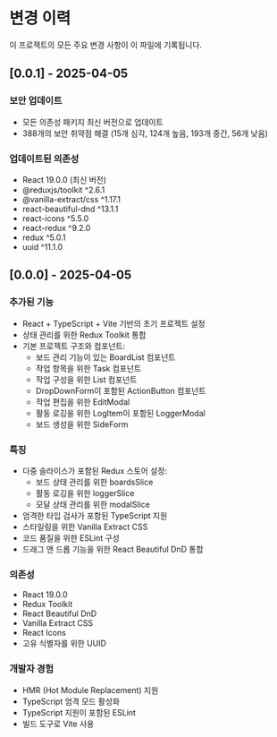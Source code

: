 # 변경 이력

이 프로젝트의 모든 주요 변경 사항이 이 파일에 기록됩니다.

## [0.0.1] - 2025-04-05

### 보안 업데이트
- 모든 의존성 패키지 최신 버전으로 업데이트
- 388개의 보안 취약점 해결 (15개 심각, 124개 높음, 193개 중간, 56개 낮음)

### 업데이트된 의존성
- React 19.0.0 (최신 버전)
- @reduxjs/toolkit ^2.6.1
- @vanilla-extract/css ^1.17.1
- react-beautiful-dnd ^13.1.1
- react-icons ^5.5.0
- react-redux ^9.2.0
- redux ^5.0.1
- uuid ^11.1.0

## [0.0.0] - 2025-04-05

### 추가된 기능
- React + TypeScript + Vite 기반의 초기 프로젝트 설정
- 상태 관리를 위한 Redux Toolkit 통합
- 기본 프로젝트 구조와 컴포넌트:
  - 보드 관리 기능이 있는 BoardList 컴포넌트
  - 작업 항목을 위한 Task 컴포넌트
  - 작업 구성을 위한 List 컴포넌트
  - DropDownForm이 포함된 ActionButton 컴포넌트
  - 작업 편집을 위한 EditModal
  - 활동 로깅을 위한 LogItem이 포함된 LoggerModal
  - 보드 생성을 위한 SideForm

### 특징
- 다중 슬라이스가 포함된 Redux 스토어 설정:
  - 보드 상태 관리를 위한 boardsSlice
  - 활동 로깅을 위한 loggerSlice
  - 모달 상태 관리를 위한 modalSlice
- 엄격한 타입 검사가 포함된 TypeScript 지원
- 스타일링을 위한 Vanilla Extract CSS
- 코드 품질을 위한 ESLint 구성
- 드래그 앤 드롭 기능을 위한 React Beautiful DnD 통합

### 의존성
- React 19.0.0
- Redux Toolkit
- React Beautiful DnD
- Vanilla Extract CSS
- React Icons
- 고유 식별자를 위한 UUID

### 개발자 경험
- HMR (Hot Module Replacement) 지원
- TypeScript 엄격 모드 활성화
- TypeScript 지원이 포함된 ESLint
- 빌드 도구로 Vite 사용